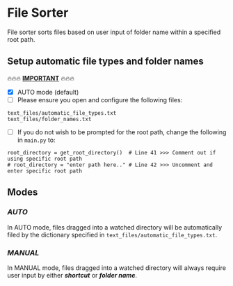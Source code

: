 # File Sorter

File sorter sorts files based on user input of folder name within a specified root path.

## Setup automatic file types and folder names
🔥🔥🔥 <ins>**IMPORTANT**</ins> 🔥🔥🔥

- [x] AUTO mode (default)
- [ ] Please ensure you open and configure the following files:
```
text_files/automatic_file_types.txt
text_files/folder_names.txt
```
- [ ] If you do not wish to be prompted for the root path, change the following in `main.py` to:
```
root_directory = get_root_directory()  # Line 41 >>> Comment out if using specific root path
# root_directory = "enter path here.." # Line 42 >>> Uncomment and enter specific root path
```

## Modes
### _AUTO_
In AUTO mode, files dragged into a watched directory will be automatically filed by the dictionary specified in `text_files/automatic_file_types.txt`.

### _MANUAL_
In MANUAL mode, files dragged into a watched directory will always require user input by either **_shortcut_** or **_folder name_**.
